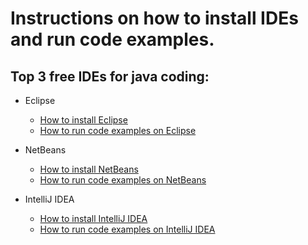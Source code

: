 # Instructions on how to install IDEs and run code examples.

## Top 3 free IDEs for java coding:

* Eclipse

    * [How to install Eclipse](http://www.cs.dartmouth.edu/~cs5/install/eclipse-osx/)
    * [How to run code examples on Eclipse](http://www.javaprogrammingforums.com/java-jdk-ide-tutorials/253-beginners-eclipse-tutorial-how-run-first-java-application-eclipse.html) 

* NetBeans

    * [How to install NetBeans](https://netbeans.org/community/releases/80/install.html#install_mac)
    * [How to run code examples on NetBeans](https://docs.oracle.com/javase/tutorial/information/examples.html)

* IntelliJ IDEA

    * [How to install IntelliJ IDEA](http://macappstore.org/intellij-idea/)
    * [How to run code examples on IntelliJ IDEA](https://www.jetbrains.com/idea/help/creating-and-running-your-first-java-application.html)
